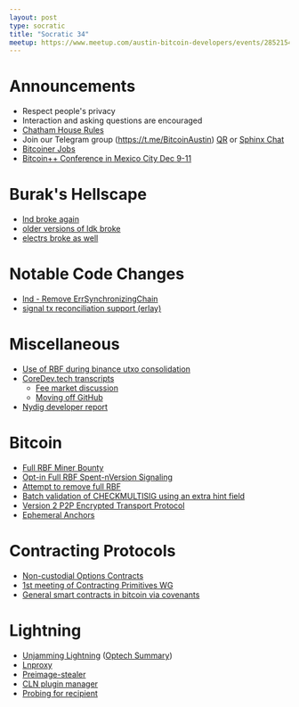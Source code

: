 ```yaml
---
layout: post
type: socratic
title: "Socratic 34"
meetup: https://www.meetup.com/austin-bitcoin-developers/events/285215406/
---
```


# Announcements

- Respect people's privacy
- Interaction and asking questions are encouraged
- [Chatham House Rules](https://www.chathamhouse.org/about-us/chatham-house-rule)
- Join our Telegram group (https://t.me/BitcoinAustin) [QR](../assets/imgs/telegram-group.svg) or [Sphinx Chat](https://tribes.sphinx.chat/t/austintaexasbitcoiners)
- [Bitcoiner Jobs](https://bitcoinerjobs.co/)
- [Bitcoin++ Conference in Mexico City Dec 9-11](https://btcplusplus.dev/)

# Burak's Hellscape
- [lnd broke again](https://github.com/lightningnetwork/lnd/issues/7096)
- [older versions of ldk broke](https://twitter.com/lightningdevkit/status/1587939344530145280)
- [electrs broke as well](https://github.com/romanz/electrs/issues/783)

# Notable Code Changes

- [lnd - Remove ErrSynchronizingChain](https://github.com/lightningnetwork/lnd/pull/7039)
- [signal tx reconciliation support (erlay)](https://github.com/bitcoin/bitcoin/issues/23443)


# Miscellaneous

- [Use of RBF during binance utxo consolidation](https://twitter.com/ziggamon/status/1592613060207706112?t=IWLJgY8F7X8ib8AT4MAC5w&s=19)
- [CoreDev.tech transcripts](https://bitcoinops.org/en/newsletters/2022/10/26/)
  - [Fee market discussion](https://diyhpl.us/wiki/transcripts/bitcoin-core-dev-tech/2022-10-11-fee-market/)
  - [Moving off GitHub](https://diyhpl.us/wiki/transcripts/bitcoin-core-dev-tech/2022-10-11-github/)
- [Nydig developer report](https://assets-global.website-files.com/614e11536f66309636c98688/63208342664438223226c3de_NYDIG%20-%20Developers%20of%20Bitcoin%202022.pdf)


# Bitcoin

- [Full RBF Miner Bounty](https://lists.linuxfoundation.org/pipermail/bitcoin-dev/2022-November/021143.html)
- [Opt-in Full RBF Spent-nVersion Signaling](https://lists.linuxfoundation.org/pipermail/bitcoin-dev/2022-November/021144.html)
- [Attempt to remove full RBF](https://github.com/bitcoin/bitcoin/pull/26438)
- [Batch validation of CHECKMULTISIG using an extra hint field](https://lists.linuxfoundation.org/pipermail/bitcoin-dev/2022-October/021048.html)
- [Version 2 P2P Encrypted Transport Protocol](https://github.com/dhruv/bips/blob/bip324/bip-0324.mediawiki)
- [Ephemeral Anchors](https://lists.linuxfoundation.org/pipermail/bitcoin-dev/2022-October/021036.html)


# Contracting Protocols

- [Non-custodial Options Contracts](https://blockstream.com/assets/downloads/pdf/options-whitepaper.pdf)
- [1st meeting of Contracting Primitives WG](https://lists.linuxfoundation.org/pipermail/bitcoin-dev/2022-November/021139.html)
- [General smart contracts in bitcoin via covenants](https://merkle.fun/)


# Lightning

- [Unjamming Lightning](https://lists.linuxfoundation.org/pipermail/lightning-dev/2022-November/003740.html) ([Optech Summary](https://bitcoinops.org/en/newsletters/2022/11/16/))
- [Lnproxy](https://github.com/lnproxy/lnproxy)
- [Preimage-stealer](https://github.com/dark-ln/preimage-stealer)
- [CLN plugin manager](https://github.com/ElementsProject/lightning/pull/5647)
- [Probing for recipient](https://github.com/lightning/bolts/pull/1032)
